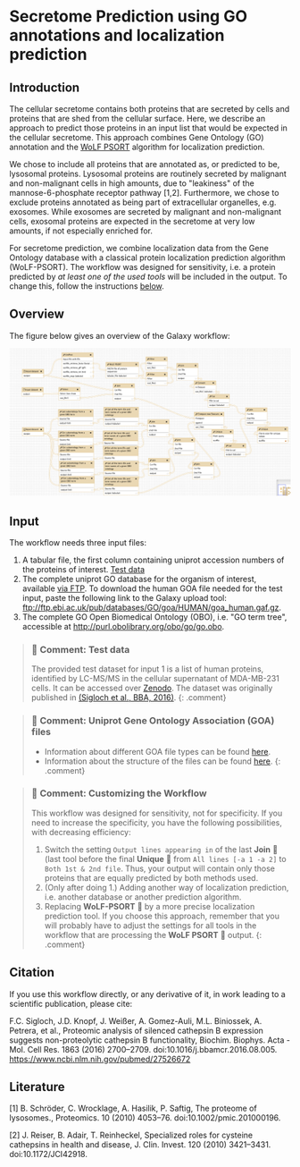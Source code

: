 # Secretome Prediction using GO annotations and localization prediction

## Introduction

The cellular secretome contains both proteins that are secreted by cells and proteins that are shed from the cellular surface. Here, we describe an approach to predict those proteins in an input list that would be expected in the cellular secretome. This approach combines Gene Ontology (GO) annotation and the [WoLF PSORT](https://www.ncbi.nlm.nih.gov/pmc/articles/PMC1933216/) algorithm for localization prediction. 

We chose to include all proteins that are annotated as, or predicted to be, lysosomal proteins. Lysosomal proteins are routinely secreted by malignant and non-malignant cells in high amounts, due to "leakiness" of the mannose-6-phosphate receptor pathway [1,2]. 
Furthermore, we chose to exclude proteins annotated as being part of extracellular organelles, e.g. exosomes. While exosomes are secreted by malignant and non-malignant cells, exosomal proteins are expected in the secretome at very low amounts, if not especially enriched for.

For secretome prediction, we combine localization data from the Gene Ontology database with a classical protein localization prediction algorithm (WoLF-PSORT). The workflow was designed for sensitivity, i.e. a protein predicted by *at least one of the used tools* will be included in the output. To change this, follow the instructions [below](#nut_and_bolt-comment-customizing-the-workflow).

## Overview

The figure below gives an overview of the Galaxy workflow:

![Overview Secretome Prediction WF](../../images/wf_secretomePrediction_goWolfpsort.png)

## Input

The workflow needs three input files:

  1) A tabular file, the first column containing uniprot accession numbers of the proteins of interest. [Test data](http://doi.org/10.5281/zenodo.519260)
  2) The complete uniprot GO database for the organism of interest, available [via FTP](ftp://ftp.ebi.ac.uk/pub/databases/GO/goa/). To download the human GOA file needed for the test input, paste the following link to the Galaxy upload tool: ftp://ftp.ebi.ac.uk/pub/databases/GO/goa/HUMAN/goa_human.gaf.gz.
  3) The complete GO Open Biomedical Ontology (OBO), i.e. "GO term tree", accessible at http://purl.obolibrary.org/obo/go/go.obo.

> ### :nut_and_bolt: Comment: Test data
> The provided test dataset for input 1 is a list of human proteins, identified by LC-MS/MS in the cellular supernatant of MDA-MB-231 cells. It can be accessed over [Zenodo](http://doi.org/10.5281/zenodo.519260). The dataset was originally published in [(Sigloch et al., BBA, 2016)](https://www.ncbi.nlm.nih.gov/pubmed/27526672).
> {: .comment}

> ### :nut_and_bolt: Comment: Uniprot Gene Ontology Association (GOA) files
> - Information about different GOA file types can be found [here](https://www.ebi.ac.uk/GOA/downloads).
> - Information about the structure of the files can be found [here](ftp://ftp.ebi.ac.uk/pub/databases/GO/goa/HUMAN/README).
> {: .comment}

> ### :nut_and_bolt: Comment: Customizing the Workflow
> This workflow was designed for sensitivity, not for specificity. If you need to increase the specificity, you have the following possibilities, with decreasing efficiency:
> 1. Switch the setting `Output lines appearing in` of the last **Join** :wrench: (last tool before the final **Unique** :wrench: from `All lines [-a 1 -a 2]` to `Both 1st & 2nd file`. Thus, your output will contain only those proteins that are equally predicted by both methods used.
> 2. (Only after doing 1.) Adding another way of localization prediction, i.e. another database or another prediction algorithm.
> 3. Replacing **WoLF-PSORT** :wrench: by a more precise localization prediction tool. If you choose this approach, remember that you will probably have to adjust the settings for all tools in the workflow that are processing the **WoLF PSORT** :wrench: output.
> {: .comment}

## Citation

If you use this workflow directly, or any derivative of it, in work leading to a scientific publication,
please cite:

F.C. Sigloch, J.D. Knopf, J. Weißer, A. Gomez-Auli, M.L. Biniossek, A. Petrera, et al., Proteomic analysis of silenced cathepsin B expression suggests non-proteolytic cathepsin B functionality, Biochim. Biophys. Acta - Mol. Cell Res. 1863 (2016) 2700–2709. doi:10.1016/j.bbamcr.2016.08.005. https://www.ncbi.nlm.nih.gov/pubmed/27526672

## Literature

[1] B. Schröder, C. Wrocklage, A. Hasilik, P. Saftig, The proteome of lysosomes., Proteomics. 10 (2010) 4053–76. doi:10.1002/pmic.201000196.

[2] J. Reiser, B. Adair, T. Reinheckel, Specialized roles for cysteine cathepsins in health and disease, J. Clin. Invest. 120 (2010) 3421–3431. doi:10.1172/JCI42918.